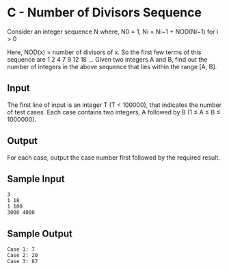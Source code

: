 # C - Number of Divisors Sequence

Consider an integer sequence N where, N0 = 1, Ni = Ni−1 + NOD(Ni−1) for i > 0

Here, NOD(x) = number of divisors of x.
So the first few terms of this sequence are 1 2 4 7 9 12 18 ...
Given two integers A and B, find out the number of integers in the above sequence that lies within the range [A, B].

## Input

The first line of input is an integer T (T < 100000), that indicates the number of test cases. Each case contains two integers, A followed by B (1 ≤ A ≤ B ≤ 1000000).

## Output

For each case, output the case number first followed by the required result.

## Sample Input

```
3
1 18
1 100
3000 4000
```

## Sample Output

```
Case 1: 7
Case 2: 20
Case 3: 87
```